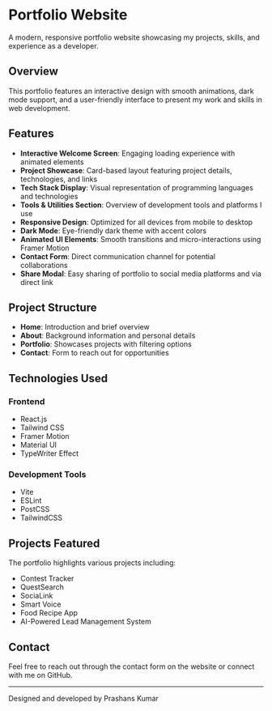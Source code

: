 # Portfolio Website

A modern, responsive portfolio website showcasing my projects, skills, and experience as a developer.

## Overview

This portfolio features an interactive design with smooth animations, dark mode support, and a user-friendly interface to present my work and skills in web development.

## Features

- **Interactive Welcome Screen**: Engaging loading experience with animated elements
- **Project Showcase**: Card-based layout featuring project details, technologies, and links
- **Tech Stack Display**: Visual representation of programming languages and technologies
- **Tools & Utilities Section**: Overview of development tools and platforms I use
- **Responsive Design**: Optimized for all devices from mobile to desktop
- **Dark Mode**: Eye-friendly dark theme with accent colors
- **Animated UI Elements**: Smooth transitions and micro-interactions using Framer Motion
- **Contact Form**: Direct communication channel for potential collaborations
- **Share Modal**: Easy sharing of portfolio to social media platforms and via direct link

## Project Structure

- **Home**: Introduction and brief overview
- **About**: Background information and personal details
- **Portfolio**: Showcases projects with filtering options
- **Contact**: Form to reach out for opportunities

## Technologies Used

### Frontend
- React.js
- Tailwind CSS
- Framer Motion
- Material UI
- TypeWriter Effect

### Development Tools
- Vite
- ESLint
- PostCSS
- TailwindCSS

## Projects Featured

The portfolio highlights various projects including:
- Contest Tracker
- QuestSearch
- SociaLink
- Smart Voice
- Food Recipe App
- AI-Powered Lead Management System

## Contact

Feel free to reach out through the contact form on the website or connect with me on GitHub.

---

Designed and developed by Prashans Kumar 